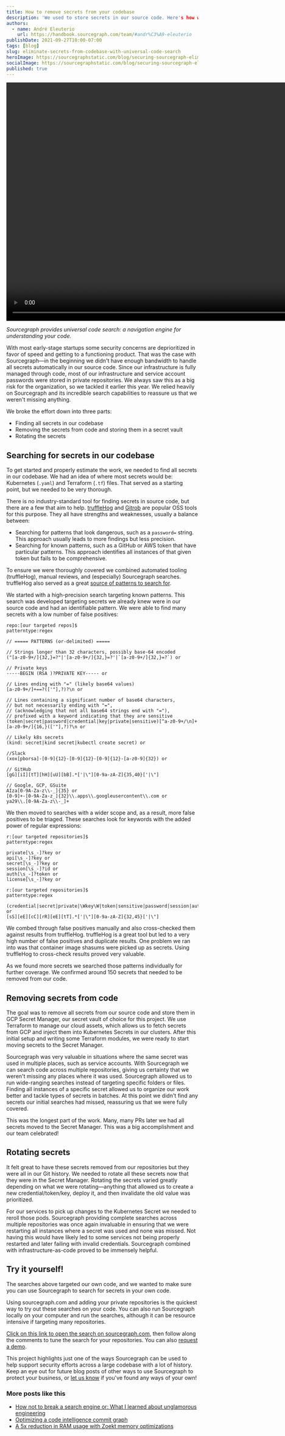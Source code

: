 ```yaml
---
title: How to remove secrets from your codebase
description: 'We used to store secrets in our source code. Here's how we used code search to help us find, remove, and rotate all secrets in our codebase.'
authors:
  - name: André Eleuterio
    url: https://handbook.sourcegraph.com/team/#andr%C3%A9-eleuterio
publishDate: 2021-09-27T10:00-07:00
tags: [blog]
slug: eliminate-secrets-from-codebase-with-universal-code-search
heroImage: https://sourcegraphstatic.com/blog/securing-sourcegraph-eliminating-secrets.png
socialImage: https://sourcegraphstatic.com/blog/securing-sourcegraph-eliminating-secrets.png
published: true
---
```


<video loop autoPlay muted playsInline width="1200" height="626">
  <source src="https://sourcegraphstatic.com/blog/securing-sourcegraph-eliminating-secrets.webm" type="video/webm" data-cookieconsent="ignore" />
  <source src="https://sourcegraphstatic.com/blog/securing-sourcegraph-eliminating-secrets.mp4" type="video/mp4" data-cookieconsent="ignore" />
</video>

_Sourcegraph provides universal code search: a navigation engine for understanding your code._

With most early-stage startups some security concerns are deprioritized in favor of speed and getting to a functioning product. That was the case with Sourcegraph—in the beginning we didn't have enough bandwidth to handle all secrets automatically in our source code. Since our infrastructure is fully managed through code, most of our infrastructure and service account passwords were stored in private repositories. We always saw this as a big risk for the organization, so we tackled it earlier this year. We relied heavily on Sourcegraph and its incredible search capabilities to reassure us that we weren't missing anything.

We broke the effort down into three parts:

- Finding all secrets in our codebase
- Removing the secrets from code and storing them in a secret vault
- Rotating the secrets

## Searching for secrets in our codebase

To get started and properly estimate the work, we needed to find all secrets in our codebase. We had an idea of where most secrets would be: Kubernetes (`.yaml`) and Terraform (`.tf`) files. That served as a starting point, but we needed to be very thorough.

There is no industry-standard tool for finding secrets in source code, but there are a few that aim to help. [truffleHog](https://github.com/trufflesecurity/truffleHog) and [Gitrob](https://github.com/michenriksen/gitrob) are popular OSS tools for this purpose. They all have strengths and weaknesses, usually a balance between:

- Searching for patterns that look dangerous, such as a `password=` string. This approach usually leads to more findings but less precision.
- Searching for known patterns, such as a GitHub or AWS token that have particular patterns. This approach identifies all instances of that given token but fails to be comprehensive.

To ensure we were thoroughly covered we combined automated tooling (truffleHog), manual reviews, and (especially) Sourcegraph searches. truffleHog also served as a great [source of patterns to search for](https://github.com/dxa4481/truffleHogRegexes/blob/master/truffleHogRegexes/regexes.json).

We started with a high-precision search targeting known patterns. This search was developed targeting secrets we already knew were in our source code and had an identifiable pattern. We were able to find many secrets with a low number of false positives:

```regex
repo:[our targeted repos]$
patterntype:regex

// ===== PATTERNS (or-delimited) =====

// Strings longer than 32 characters, possibly base-64 encoded
("[a-z0-9+/]{32,}=?"|'[a-z0-9+/]{32,}=?'|`[a-z0-9+/]{32,}=?`) or

// Private keys
-----BEGIN (RSA )?PRIVATE KEY----- or

// Lines ending with "=" (likely base64 values)
[a-z0-9+/]+==?(['"],?)?\n or

// Lines containing a significant number of base64 characters,
// but not necessarily ending with "=",
// (acknowledging that not all base64 strings end with "="),
// prefixed with a keyword indicating that they are sensitive
(token|secret|password|credential|key|private|sensitive)[^a-z0-9+/\n]+[a-z0-9+/]{16,}(['"],?)?\n or

// Likely k8s secrets
(kind: secret|kind secret|kubectl create secret) or

//Slack
(xox[pborsa]-[0-9]{12}-[0-9]{12}-[0-9]{12}-[a-z0-9]{32}) or

// GitHub
[gG][iI][tT][hH][uU][bB].*['|\"][0-9a-zA-Z]{35,40}['|\"]

// Google, GCP, GSuite
AIza[0-9A-Za-z\\-_]{35} or
[0-9]+-[0-9A-Za-z_]{32}\\.apps\\.googleusercontent\\.com or
ya29\\.[0-9A-Za-z\\-_]+

```

We then moved to searches with a wider scope and, as a result, more false positives to be triaged. These searches look for keywords with the added power of regular expressions:

```regex
r:[our targeted repositories]$
patterntype:regex

private[\s_-]?key or
api[\s_-]?key or
secret[\s_-]?key or
session[\s_-]?id or
auth[\s_-]?token or
license[\s_-]?key or

```

```regex
r:[our targeted repositories]$
patterntype:regex

(credential|secret|private|\Wkey\W|token|sensitive|password|session|auth|license|\Wid\W) or
[sS][eE][cC][rR][eE][tT].*['|\"][0-9a-zA-Z]{32,45}['|\"]
```

We combed through false positives manually and also cross-checked them against results from truffleHog. truffleHog is a great tool but led to a very high number of false positives and duplicate results. One problem we ran into was that container image shasums were picked up as secrets. Using truffleHog to cross-check results proved very valuable.

As we found more secrets we searched those patterns individually for further coverage. We confirmed around 150 secrets that needed to be removed from our code.

## Removing secrets from code

The goal was to remove all secrets from our source code and store them in GCP Secret Manager, our secret vault of choice for this project. We use Terraform to manage our cloud assets, which allows us to fetch secrets from GCP and inject them into Kubernetes Secrets in our clusters. After this initial setup and writing some Terraform modules, we were ready to start moving secrets to the Secret Manager.

Sourcegraph was very valuable in situations where the same secret was used in multiple places, such as service accounts. With Sourcegraph we can search code across multiple repositories, giving us certainty that we weren't missing any places where it was used. Sourcegraph allowed us to run wide-ranging searches instead of targeting specific folders or files. Finding all instances of a specific secret allowed us to organize our work better and tackle types of secrets in batches. At this point we didn't find any secrets our initial searches had missed, reassuring us that we were fully covered.

This was the longest part of the work. Many, many PRs later we had all secrets moved to the Secret Manager. This was a big accomplishment and our team celebrated!

## Rotating secrets

It felt great to have these secrets removed from our repositories but they were all in our Git history. We needed to rotate all these secrets now that they were in the Secret Manager. Rotating the secrets varied greatly depending on what we were rotating—anything that allowed us to create a new credential/token/key, deploy it, and then invalidate the old value was prioritized.

For our services to pick up changes to the Kubernetes Secret we needed to reroll those pods. Sourcegraph providing complete searches across multiple repositories was once again invaluable in ensuring that we were restarting all instances where a secret was used and none was missed. Not having this would have likely led to some services not being properly restarted and later failing with invalid credentials. Sourcegraph combined with infrastructure-as-code proved to be immensely helpful.

## Try it yourself!

The searches above targeted our own code, and we wanted to make sure you can use Sourcegraph to search for secrets in your own code.

Using sourcegraph.com and adding your private repositories is the quickest way to try out these searches on your code. You can also run Sourcegraph locally on your computer and run the searches, although it can be resource intensive if targeting many repositories.

[Click on this link to open the search on sourcegraph.com](<https://sourcegraph.com/search/console?q=%2F%2F%20We%27re%20using%20Sourcegraph%20as%20an%20example%20but%20make%20sure%20to%0A%2F%2F%20add%20your%20own%20repositories%20with%20the%20repo%20filter!%0Arepo%3Asourcegraph%2Fsourcegraph%24%0A%0A%2F%2F%20Filter%20out%20any%20files%20you%20don%27t%20want%2C%20perhaps%20test%20files%3F%0A-file%3Atest%0A%0Apatterntype%3Aregex%0A%0A%2F%2F%20Use%20this%20list%20of%20known%20patterns%20(from%20truffleHog)%20and%20add%20your%20own!%0A%2F%2F%20Slack%20Token%0A(xox%5Bpborsa%5D-%5B0-9%5D%7B12%7D-%5B0-9%5D%7B12%7D-%5B0-9%5D%7B12%7D-%5Ba-z0-9%5D%7B32%7D)%20or%0A%0A%2F%2F%20RSA%20private%20key%0A-----BEGIN%20RSA%20PRIVATE%20KEY-----%20or%0A%0A%2F%2F%20SSH%20(DSA)%20private%20key%0A-----BEGIN%20DSA%20PRIVATE%20KEY-----%20or%0A%0A%2F%2F%20SSH%20(EC)%20private%20key%0A-----BEGIN%20EC%20PRIVATE%20KEY-----%20or%0A%0A%2F%2F%20PGP%20private%20key%20block%0A-----BEGIN%20PGP%20PRIVATE%20KEY%20BLOCK-----%20or%0A%0A%2F%2F%20AWS%20API%20Key%0A((%3F%3AA3T%5BA-Z0-9%5D%7CAKIA%7CAGPA%7CAIDA%7CAROA%7CAIPA%7CANPA%7CANVA%7CASIA)%5BA-Z0-9%5D%7B16%7D)%20or%0A%0A%2F%2F%20Amazon%20MWS%20Auth%20Token%0Aamzn%5C%5C.mws%5C%5C.%5B0-9a-f%5D%7B8%7D-%5B0-9a-f%5D%7B4%7D-%5B0-9a-f%5D%7B4%7D-%5B0-9a-f%5D%7B4%7D-%5B0-9a-f%5D%7B12%7D%20or%0A%0A%2F%2F%20AWS%20API%20Key%0AAKIA%5B0-9A-Z%5D%7B16%7D%20or%0A%0A%2F%2F%20AWS%20AppSync%20GraphQL%20Key%0Ada2-%5Ba-z0-9%5D%7B26%7D%20or%0A%0A%2F%2F%20Facebook%20Access%20Token%0AEAACEdEose0cBA%5B0-9A-Za-z%5D%2B%20or%0A%0A%2F%2F%20Facebook%20OAuth%0A%5BfF%5D%5BaA%5D%5BcC%5D%5BeE%5D%5BbB%5D%5BoO%5D%5BoO%5D%5BkK%5D.*%5B%27%7C%5C%22%5D%5B0-9a-f%5D%7B32%7D%5B%27%7C%5C%22%5D%20or%0A%0A%2F%2F%20GitHub%0A%5BgG%5D%5BiI%5D%5BtT%5D%5BhH%5D%5BuU%5D%5BbB%5D.*%5B%27%7C%5C%22%5D%5B0-9a-zA-Z%5D%7B35%2C40%7D%5B%27%7C%5C%22%5D%20or%0A%0A%2F%2F%20Generic%20API%20Key%0A%5BaA%5D%5BpP%5D%5BiI%5D_%3F%5BkK%5D%5BeE%5D%5ByY%5D.*%5B%27%7C%5C%22%5D%5B0-9a-zA-Z%5D%7B32%2C45%7D%5B%27%7C%5C%22%5D%20or%0A%0A%2F%2F%20Generic%20Secret%0A%5BsS%5D%5BeE%5D%5BcC%5D%5BrR%5D%5BeE%5D%5BtT%5D.*%5B%27%7C%5C%22%5D%5B0-9a-zA-Z%5D%7B32%2C45%7D%5B%27%7C%5C%22%5D%20or%0A%0A%2F%2F%20Google%20API%20Key%0AAIza%5B0-9A-Za-z%5C%5C-_%5D%7B35%7D%20or%0A%0A%2F%2F%20Google%20Cloud%20Platform%20API%20Key%0AAIza%5B0-9A-Za-z%5C%5C-_%5D%7B35%7D%20or%0A%0A%2F%2F%20Google%20Cloud%20Platform%20OAuth%0A%5B0-9%5D%2B-%5B0-9A-Za-z_%5D%7B32%7D%5C%5C.apps%5C%5C.googleusercontent%5C%5C.com%20or%0A%0A%2F%2F%20Google%20Drive%20API%20Key%0AAIza%5B0-9A-Za-z%5C%5C-_%5D%7B35%7D%20or%0A%0A%2F%2F%20Google%20Drive%20OAuth%0A%5B0-9%5D%2B-%5B0-9A-Za-z_%5D%7B32%7D%5C%5C.apps%5C%5C.googleusercontent%5C%5C.com%20or%0A%0A%2F%2F%20Google%20(GCP)%20Service-account%0A%5C%22type%5C%22%3A%20%5C%22service_account%5C%22%20or%0A%0A%2F%2F%20Google%20Gmail%20API%20Key%0AAIza%5B0-9A-Za-z%5C%5C-_%5D%7B35%7D%20or%0A%0A%2F%2F%20Google%20Gmail%20OAuth%0A%5B0-9%5D%2B-%5B0-9A-Za-z_%5D%7B32%7D%5C%5C.apps%5C%5C.googleusercontent%5C%5C.com%20or%0A%0A%2F%2F%20Google%20OAuth%20Access%20Token%0Aya29%5C%5C.%5B0-9A-Za-z%5C%5C-_%5D%2B%20or%0A%0A%2F%2F%20Google%20YouTube%20API%20Key%0AAIza%5B0-9A-Za-z%5C%5C-_%5D%7B35%7D%20or%0A%0A%2F%2F%20Google%20YouTube%20OAuth%0A%5B0-9%5D%2B-%5B0-9A-Za-z_%5D%7B32%7D%5C%5C.apps%5C%5C.googleusercontent%5C%5C.com%20or%0A%0A%2F%2F%20Heroku%20API%20Key%0A%5BhH%5D%5BeE%5D%5BrR%5D%5BoO%5D%5BkK%5D%5BuU%5D.*%5B0-9A-F%5D%7B8%7D-%5B0-9A-F%5D%7B4%7D-%5B0-9A-F%5D%7B4%7D-%5B0-9A-F%5D%7B4%7D-%5B0-9A-F%5D%7B12%7D%20or%0A%0A%2F%2F%20MailChimp%20API%20Key%0A%5B0-9a-f%5D%7B32%7D-us%5B0-9%5D%7B1%2C2%7D%20or%0A%0A%2F%2F%20Mailgun%20API%20Key%0Akey-%5B0-9a-zA-Z%5D%7B32%7D%20or%0A%0A%2F%2F%20Password%20in%20URL%0A%5Ba-zA-Z%5D%7B3%2C10%7D%3A%2F%2F%20%5B%5E%2F%5C%5Cs%3A%40%5D%7B3%2C20%7D%3A%5B%5E%2F%5C%5Cs%3A%40%5D%7B3%2C20%7D%40.%7B1%2C100%7D%5B%5C%22%27%5C%5Cs%5D%20or%0A%0A%2F%2F%20PayPal%20Braintree%20Access%20Token%0Aaccess_token%5C%5C%24production%5C%5C%24%5B0-9a-z%5D%7B16%7D%5C%5C%24%5B0-9a-f%5D%7B32%7D%20or%0A%0A%2F%2F%20Picatic%20API%20Key%0Ask_live_%5B0-9a-z%5D%7B32%7D%20or%0A%0A%2F%2F%20Slack%20Webhook%0Ahttps%3A%2F%2F%20hooks%5C%5C.slack%5C%5C.com%2Fservices%2FT%5Ba-zA-Z0-9_%5D%7B8%7D%2FB%5Ba-zA-Z0-9_%5D%7B8%7D%2F%5Ba-zA-Z0-9_%5D%7B24%7D%20or%0A%0A%2F%2F%20Stripe%20API%20Key%0Ask_live_%5B0-9a-zA-Z%5D%7B24%7D%20or%0A%0A%2F%2F%20Stripe%20Restricted%20API%20Key%0Ark_live_%5B0-9a-zA-Z%5D%7B24%7D%20or%0A%0A%2F%2F%20Square%20Access%20Token%0Asq0atp-%5B0-9A-Za-z%5C%5C-_%5D%7B22%7D%20or%0A%0A%2F%2F%20Square%20OAuth%20Secret%0Asq0csp-%5B0-9A-Za-z%5C%5C-_%5D%7B43%7D%20or%0A%0A%2F%2F%20Telegram%20Bot%20API%20Key%0A%5B0-9%5D%2B%3AAA%5B0-9A-Za-z%5C%5C-_%5D%7B33%7D%20or%0A%0A%2F%2F%20Twilio%20API%20Key%0ASK%5B0-9a-fA-F%5D%7B32%7D%20or%0A%0A%2F%2F%20Twitter%20Access%20Token%0A%5BtT%5D%5BwW%5D%5BiI%5D%5BtT%5D%5BtT%5D%5BeE%5D%5BrR%5D.*%5B1-9%5D%5B0-9%5D%2B-%5B0-9a-zA-Z%5D%7B40%7D%20or%0A%0A%2F%2F%20Twitter%20OAuth%0A%5BtT%5D%5BwW%5D%5BiI%5D%5BtT%5D%5BtT%5D%5BeE%5D%5BrR%5D.*%5B%27%7C%5C%22%5D%5B0-9a-zA-Z%5D%7B35%2C44%7D%5B%27%7C%5C%22%5D%22>), then follow along the comments to tune the search for your repositories. You can also [request a demo](/demo?utm_campaign=demorequest-awareness-tofu-fy22-q4&utm_medium=direct-traffic&utm_source=blog&utm_term=null&utm_content=demorequest).

This project highlights just one of the ways Sourcegraph can be used to help support security efforts across a large codebase with a lot of history. Keep an eye out for future blog posts of other ways to use Sourcegraph to protect your business, or [let us know](mailto:security@sourcegraph.com?subject=Using%20Sourcegraph%20for%20security) if you've found any ways of your own!

### More posts like this

- [How not to break a search engine or: What I learned about unglamorous engineering](/blog/how-not-to-break-a-search-engine-unglamorous-engineering/)
- [Optimizing a code intelligence commit graph](/blog/optimizing-a-code-intel-commit-graph/)
- [A 5x reduction in RAM usage with Zoekt memory optimizations](/blog/zoekt-memory-optimizations-for-sourcegraph-cloud/)
